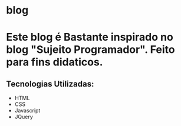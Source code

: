 # blog
<h1>Este blog é Bastante inspirado no blog "Sujeito Programador". Feito para fins didaticos.</h1>
<h2>Tecnologias Utilizadas:</h2>
<ul>
<li>HTML</li>
<li>CSS</li>
<li>Javascript</li>
<li>JQuery</li>
</ul>
